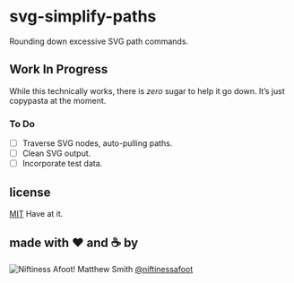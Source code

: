 # svg-simplify-paths
Rounding down excessive SVG path commands.

## Work In Progress
While this technically works, there is *zero* sugar to help it go down. It’s just copypasta at the moment.

### To Do
- [ ] Traverse SVG nodes, auto-pulling paths.
- [ ] Clean SVG output.
- [ ] Incorporate test data.

## license
[MIT](LICENSE) Have at it.

## made with ❤️ and ☕️ by
![Niftiness Afoot!](https://gist.githubusercontent.com/niftinessafoot/2dba588395cb557293d5f09aebcd2ab0/raw/770293c76bead4f0986ff959f3ea8880017d92c0/bot.svg?sanitize=true)  Matthew Smith [@niftinessafoot](https://github.com/niftinessafoot)